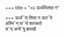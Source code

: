 +++
title = "०६ ऊर्ध्वस्तिष्ठा न"

+++
ऊर्ध्व᳓स् तिष्ठा न ऊत᳓ये  
अस्मि᳓न् वा᳓जे शतक्रतो  
स᳓म् अन्ये᳓षु ब्रवावहै